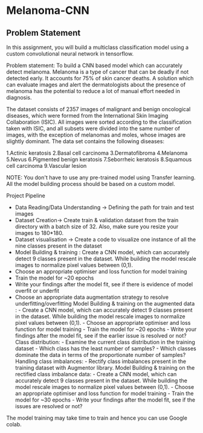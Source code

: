 # Melanoma-CNN
## Problem Statement
In this assignment, you will build a multiclass classification model using a custom convolutional neural network in tensorflow.

Problem statement: To build a CNN based model which can accurately detect melanoma. Melanoma is a type of cancer that can be deadly if not detected early. It accounts for 75% of skin cancer deaths. A solution which can evaluate images and alert the dermatologists about the presence of melanoma has the potential to reduce a lot of manual effort needed in diagnosis.

The dataset consists of 2357 images of malignant and benign oncological diseases, which were formed from the International Skin Imaging Collaboration (ISIC). All images were sorted according to the classification taken with ISIC, and all subsets were divided into the same number of images, with the exception of melanomas and moles, whose images are slightly dominant. The data set contains the following diseases:

1.Actinic keratosis
2.Basal cell carcinoma
3.Dermatofibroma
4.Melanoma
5.Nevus
6.Pigmented benign keratosis
7.Seborrheic keratosis
8.Squamous cell carcinoma
9.Vascular lesion

NOTE: You don't have to use any pre-trained model using Transfer learning. All the model building process should be based on a custom model.

Project Pipeline
- Data Reading/Data Understanding → Defining the path for train and test images
- Dataset Creation→ Create train & validation dataset from the train directory with a batch size of 32. Also, make sure you resize your images to 180*180.
- Dataset visualisation → Create a code to visualize one instance of all the nine classes present in the dataset
- Model Building & training : Create a CNN model, which can accurately detect 9 classes present in the dataset. While building the model rescale images to normalize     pixel values between (0,1).
- Choose an appropriate optimiser and loss function for model training
- Train the model for ~20 epochs
- Write your findings after the model fit, see if there is evidence of model overfit or underfit
- Choose an appropriate data augmentation strategy to resolve underfitting/overfitting Model Building & training on the augmented data :
      - Create a CNN model, which can accurately detect 9 classes present in the dataset. While building the model rescale images to normalize pixel values between             (0,1).
      - Choose an appropriate optimiser and loss function for model training
      - Train the model for ~20 epochs
      - Write your findings after the model fit, see if the earlier issue is resolved or not? Class distribution:
      - Examine the current class distribution in the training dataset
      - Which class has the least number of samples?
      - Which classes dominate the data in terms of the proportionate number of samples? Handling class imbalances:
      - Rectify class imbalances present in the training dataset with Augmentor library. Model Building & training on the rectified class imbalance data:
      - Create a CNN model, which can accurately detect 9 classes present in the dataset. While building the model rescale images to normalize pixel values between             (0,1).
      - Choose an appropriate optimiser and loss function for model training
      - Train the model for ~30 epochs
      - Write your findings after the model fit, see if the issues are resolved or not?
     
The model training may take time to train and hence you can use Google colab.
